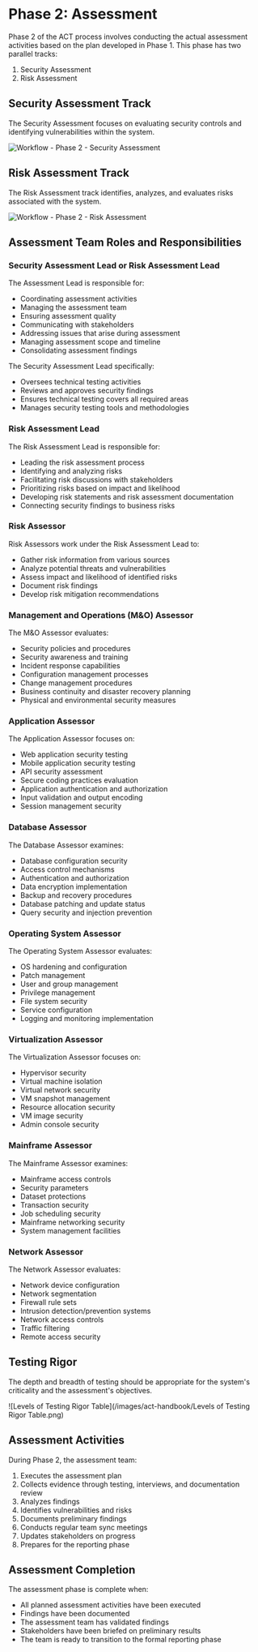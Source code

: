 # Phase 2: Assessment

Phase 2 of the ACT process involves conducting the actual assessment activities based on the plan developed in Phase 1. This phase has two parallel tracks:

1. Security Assessment
2. Risk Assessment

## Security Assessment Track

The Security Assessment focuses on evaluating security controls and identifying vulnerabilities within the system.

![Workflow - Phase 2 - Security Assessment](/images/act-handbook/workflow-phase-2-security-assessment.png)

## Risk Assessment Track

The Risk Assessment track identifies, analyzes, and evaluates risks associated with the system.

![Workflow - Phase 2 - Risk Assessment](/images/act-handbook/workflow-phase-2-risk-assessment.png)

## Assessment Team Roles and Responsibilities

### Security Assessment Lead or Risk Assessment Lead

The Assessment Lead is responsible for:

- Coordinating assessment activities
- Managing the assessment team
- Ensuring assessment quality
- Communicating with stakeholders
- Addressing issues that arise during assessment
- Managing assessment scope and timeline
- Consolidating assessment findings

The Security Assessment Lead specifically:
- Oversees technical testing activities
- Reviews and approves security findings
- Ensures technical testing covers all required areas
- Manages security testing tools and methodologies

### Risk Assessment Lead

The Risk Assessment Lead is responsible for:

- Leading the risk assessment process
- Identifying and analyzing risks
- Facilitating risk discussions with stakeholders
- Prioritizing risks based on impact and likelihood
- Developing risk statements and risk assessment documentation
- Connecting security findings to business risks

### Risk Assessor

Risk Assessors work under the Risk Assessment Lead to:

- Gather risk information from various sources
- Analyze potential threats and vulnerabilities
- Assess impact and likelihood of identified risks
- Document risk findings
- Develop risk mitigation recommendations

### Management and Operations (M&O) Assessor

The M&O Assessor evaluates:

- Security policies and procedures
- Security awareness and training
- Incident response capabilities
- Configuration management processes
- Change management procedures
- Business continuity and disaster recovery planning
- Physical and environmental security measures

### Application Assessor

The Application Assessor focuses on:

- Web application security testing
- Mobile application security testing
- API security assessment
- Secure coding practices evaluation
- Application authentication and authorization
- Input validation and output encoding
- Session management security

### Database Assessor

The Database Assessor examines:

- Database configuration security
- Access control mechanisms
- Authentication and authorization
- Data encryption implementation
- Backup and recovery procedures
- Database patching and update status
- Query security and injection prevention

### Operating System Assessor

The Operating System Assessor evaluates:

- OS hardening and configuration
- Patch management
- User and group management
- Privilege management
- File system security
- Service configuration
- Logging and monitoring implementation

### Virtualization Assessor

The Virtualization Assessor focuses on:

- Hypervisor security
- Virtual machine isolation
- Virtual network security
- VM snapshot management
- Resource allocation security
- VM image security
- Admin console security

### Mainframe Assessor

The Mainframe Assessor examines:

- Mainframe access controls
- Security parameters
- Dataset protections
- Transaction security
- Job scheduling security
- Mainframe networking security
- System management facilities

### Network Assessor

The Network Assessor evaluates:

- Network device configuration
- Network segmentation
- Firewall rule sets
- Intrusion detection/prevention systems
- Network access controls
- Traffic filtering
- Remote access security

## Testing Rigor

The depth and breadth of testing should be appropriate for the system's criticality and the assessment's objectives.

![Levels of Testing Rigor Table](/images/act-handbook/Levels of Testing Rigor Table.png)

## Assessment Activities

During Phase 2, the assessment team:

1. Executes the assessment plan
2. Collects evidence through testing, interviews, and documentation review
3. Analyzes findings
4. Identifies vulnerabilities and risks
5. Documents preliminary findings
6. Conducts regular team sync meetings
7. Updates stakeholders on progress
8. Prepares for the reporting phase

## Assessment Completion

The assessment phase is complete when:

- All planned assessment activities have been executed
- Findings have been documented
- The assessment team has validated findings
- Stakeholders have been briefed on preliminary results
- The team is ready to transition to the formal reporting phase